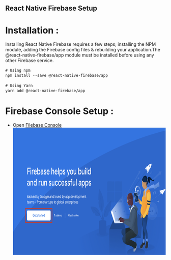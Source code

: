## React Native Firebase Setup

# Installation :

Installing React Native Firebase requires a few steps; installing the NPM module, adding the Firebase config files & rebuilding your application.The @react-native-firebase/app module must be installed before using any other Firebase service.

```
# Using npm
npm install --save @react-native-firebase/app

# Using Yarn
yarn add @react-native-firebase/app
```

# Firebase Console Setup :

- Open [Filebase Console](https://console.firebase.google.com/)
  <img src="readmeResources/icon1.png" width="800" height="400">
